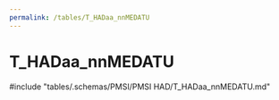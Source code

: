 ```yaml
---
permalink: /tables/T_HADaa_nnMEDATU
---
```

# T_HADaa_nnMEDATU

<!-- ATTENTION : Ne pas supprimer ou modifier la ligne ci-dessous -->
#include "tables/.schemas/PMSI/PMSI HAD/T_HADaa_nnMEDATU.md"
<!-- ATTENTION : Ne pas supprimer ou modifier la ligne ci-dessus -->
